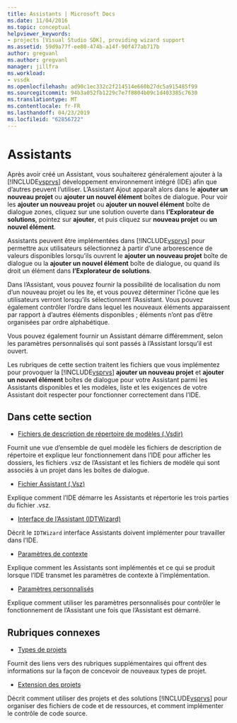 ```yaml
---
title: Assistants | Microsoft Docs
ms.date: 11/04/2016
ms.topic: conceptual
helpviewer_keywords:
- projects [Visual Studio SDK], providing wizard support
ms.assetid: 59d9a77f-ee80-474b-a14f-90f477ab717b
author: gregvanl
ms.author: gregvanl
manager: jillfra
ms.workload:
- vssdk
ms.openlocfilehash: ad90c1ec332c2f214514e660b27dc5a915485f99
ms.sourcegitcommit: 94b3a052fb1229c7e7f8804b09c1d403385c7630
ms.translationtype: MT
ms.contentlocale: fr-FR
ms.lasthandoff: 04/23/2019
ms.locfileid: "62856722"
---
```

# <a name="wizards"></a>Assistants
Après avoir créé un Assistant, vous souhaiterez généralement ajouter à la [!INCLUDE[vsprvs](../../code-quality/includes/vsprvs_md.md)] développement environnement intégré (IDE) afin que d’autres peuvent l’utiliser. L’Assistant Ajout apparaît alors dans le **ajouter un nouveau projet** ou **ajouter un nouvel élément** boîtes de dialogue. Pour voir les **ajouter un nouveau projet** ou **ajouter un nouvel élément** boîte de dialogue zones, cliquez sur une solution ouverte dans **l’Explorateur de solutions**, pointez sur **ajouter**, et puis cliquez sur **nouveau projet** ou **un nouvel élément**.

 Assistants peuvent être implémentées dans [!INCLUDE[vsprvs](../../code-quality/includes/vsprvs_md.md)] pour permettre aux utilisateurs sélectionnez à partir d’une arborescence de valeurs disponibles lorsqu’ils ouvrent le **ajouter un nouveau projet** boîte de dialogue ou la **ajouter un nouvel élément** boîte de dialogue, ou quand ils droit un élément dans **l’Explorateur de solutions**.

 Dans l’Assistant, vous pouvez fournir la possibilité de localisation du nom d’un nouveau projet ou les ite, et vous pouvez déterminer l’icône que les utilisateurs verront lorsqu’ils sélectionnent l’Assistant. Vous pouvez également contrôler l’ordre dans lequel les nouveaux éléments apparaissent par rapport à d’autres éléments disponibles ; éléments n’ont pas d’être organisées par ordre alphabétique.

 Vous pouvez également fournir un Assistant démarre différemment, selon les paramètres personnalisés qui sont passés à l’Assistant lorsqu’il est ouvert.

 Les rubriques de cette section traitent les fichiers que vous implémentez pour provoquer la [!INCLUDE[vsprvs](../../code-quality/includes/vsprvs_md.md)] **ajouter un nouveau projet** et **ajouter un nouvel élément** boîtes de dialogue pour votre Assistant parmi les Assistants disponibles et les modèles, liste et les exigences de votre Assistant doit respecter pour fonctionner correctement dans l’IDE.

## <a name="in-this-section"></a>Dans cette section
- [Fichiers de description de répertoire de modèles (.Vsdir)](../../extensibility/internals/template-directory-description-dot-vsdir-files.md)

 Fournit une vue d’ensemble de quel modèle les fichiers de description de répertoire et explique leur fonctionnement dans l’IDE pour afficher les dossiers, les fichiers .vsz de l’Assistant et les fichiers de modèle qui sont associés à un projet dans les boîtes de dialogue.

- [Fichier Assistant (.Vsz)](../../extensibility/internals/wizard-dot-vsz-file.md)

 Explique comment l’IDE démarre les Assistants et répertorie les trois parties du fichier .vsz.

- [Interface de l’Assistant (IDTWizard)](../../extensibility/internals/wizard-interface-idtwizard.md)

 Décrit le `IDTWizard` interface Assistants doivent implémenter pour travailler dans l’IDE.

- [Paramètres de contexte](../../extensibility/internals/context-parameters.md)

 Explique comment les Assistants sont implémentés et ce qui se produit lorsque l’IDE transmet les paramètres de contexte à l’implémentation.

- [Paramètres personnalisés](../../extensibility/internals/custom-parameters.md)

 Explique comment utiliser les paramètres personnalisés pour contrôler le fonctionnement de l’Assistant une fois que l’Assistant est démarré.

## <a name="related-sections"></a>Rubriques connexes
- [Types de projets](../../extensibility/internals/project-types.md)

 Fournit des liens vers des rubriques supplémentaires qui offrent des informations sur la façon de concevoir de nouveaux types de projet.

- [Extension des projets](../../extensibility/extending-projects.md)

 Décrit comment utiliser des projets et des solutions [!INCLUDE[vsprvs](../../code-quality/includes/vsprvs_md.md)] pour organiser des fichiers de code et de ressources, et comment implémenter le contrôle de code source.